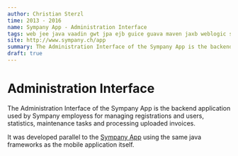 ```yaml
---
author: Christian Sterzl
time: 2013 - 2016
name: Sympany App - Administration Interface
tags: web jee java vaadin gwt jpa ejb guice guava maven jaxb weblogic soap 
site: http://www.sympany.ch/app
summary: The Administration Interface of the Sympany App is the backend application used by Sympany employess for managing registrations and users, statistics, maintenance tasks and processing uploaded invoices. 
draft: true
---
```


<carousel> 
  <carousel-item ng-attr-src="/assets/projects/sympanyapp/main.jpeg"></carousel-item>
  <carousel-item ng-attr-src="/assets/projects/sympanyapp/benefits.jpeg"></carousel-item>
  <carousel-item ng-attr-src="/assets/projects/sympanyapp/insurances.jpeg"></carousel-item>
  <carousel-item ng-attr-src="/assets/projects/sympanyapp/photograph.jpeg"></carousel-item>
  <carousel-item ng-attr-src="/assets/projects/sympanyapp/account.jpeg"></carousel-item>
</carousel>


# Administration Interface

The Administration Interface of the Sympany App is the backend application used by Sympany employess for managing registrations and users, statistics, maintenance tasks and processing uploaded invoices. 

It was developed parallel to the [Sympany App](/projects/sympanyapp) using the same java frameworks as the mobile application itself.

